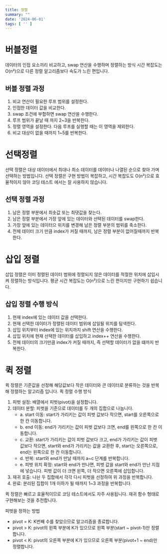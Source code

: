 ```yaml
---
title: 정렬
summary: ""
date: '2024-06-01'
tags: [ '' ]
---
```


# 버블정렬

데이터의 인접 요소끼리 비교하고, swap 연산을 수행하며 정렬하는 방식 시간 복잡도는 O(n²)으로 다른 정렬 알고리즘보다 속도가 느린 편입니다.

## 버블 정렬 과정

1. 비교 연산이 필요한 루프 범위를 설정한다.
2. 인접한 데이터 값을 비교한다.
3. swap 조건에 부합하면 swap 연산을 수행한다.
4. 루프 범위가 끝날 때 까지 2~3을 반복한다.
5. 정렬 영역을 설정한다. 다음 루프를 실행할 때는 이 영역을 제외한다.
6. 비교 대상이 없을 때까지 1~5를 반복한다.

# 선택정렬

선택 정렬은 대상 데이터에서 최대나 최소 데이터를 데이터나 나열된 순으로 찾아 가며 선택하는 방법입니다.
선택 정렬은 구현 방법이 복잡하고, 시간 복잡도도 O(n²)으로 효율적이지 않아 코딩 테스트 에서는 잘 사용하지 않습니다.

## 선택 정렬 과정

1. 남은 정렬 부분에서 최솟값 또는 최댓값을 찾는다.
2. 남은 정렬 부분에서 가장 앞에 있는 데이터와 선택된 데이터를 swap한다.
3. 가장 앞에 있는 데이터으 위치를 변경해 남은 정렬 부분의 범위를 축소한다.
4. 전체 데이터 크기 만큼 index가 커질 때까지, 남은 정렬 부분이 없어질때까지 반복한다.

# 삽입 정렬

삽입 정렬은 이미 정렬된 데이터 범위에 정렬되지 않은 데이터를 적절한 위치에 삽입시켜 정렬하는 방식입니다.
평균 시간 복잡도는 O(n²)으로 느린 편이지만 구현하기 쉽습니다.

## 삽입 정렬 수행 방식

1. 현재 index에 있는 데이터 값을 선택한다.
2. 현재 선택한 데이터가 정렬된 데이터 범위에 삽일될 위치를 탐색한다.
3. 삽입 위치부터 index에 있는 위치까지 shift 연산을 수행한다.
4. 삽입 위치에 현재 선택한 데이터를 삽입하고 index++ 연산을 수행한다.
5. 전체 데이터의 크기만큼 index가 커질 때까지, 즉 선택할 데이터가 없을 떄까지 반복한다.

# 퀵 정렬

퀵 정렬은 기준값을 선정해 해당값보다 작은 데이터와 큰 데이터로 분류하는 것을 반복해 정렬하는 알고리즘 입니다.
퀵 정렬 수행 방식

1. 피벗 설정: 배열에서 피벗(pivot)을 설정합니다.
2. 데이터 분할: 피벗을 기준으로 데이터를 두 개의 집합으로 나눕니다.
   - a. start 이동: start가 가리키는 값이 피벗 값보다 작으면, start를 오른쪽으로 한 칸 이동합니다.
   - b. end 이동: end가 가리키는 값이 피벗 값보다 크면, end를 왼쪽으로 한 칸 이동합니다.
   - c. 교환: start가 가리키는 값이 피벗 값보다 크고, end가 가리키는 값이 피벗 값보다 작으면, start와 end가 가리키는 값을 교환한 후, start는 오른쪽으로, end는 왼쪽으로 한 칸 이동합니다.
   - d. 반복: start와 end가 만날 때까지 a~c 단계를 반복합니다.
   - e. 피벗 위치 확정: start와 end가 만나면, 피벗 값을 start와 end가 만난 지점에 넣습니다. 피벗 값이 더 크면 왼쪽, 더 작으면 오른쪽에 삽입합니다.
3. 재귀 호출: 나뉜 두 집합에서 각각 다시 피벗을 선정하여 위 과정을 반복합니다.
4. 완료: 분리된 집합이 1개 이하가 될 때까지 1~3 과정을 반복합니다.

퀵 정렬은 빠르고 효율적이므로 코딩 테스트에서도 자주 사용됩니다. 재귀 함수 형태로 구현해보는 것을 추천합니다.

피벗을 정하는 방법
- pivot = K: K번째 수를 찾았으므로 알고리즘을 종료합니다.
- pivot > K: pivot의 왼쪽 부분에 K가 있으므로 왼쪽 부분(start ~ pivot-1)만 정렬합니다.
- pivot < K: pivot의 오른쪽 부분에 K가 있으므로 오른쪽 부분(pivot+1 ~ end)만 정렬합니다.





